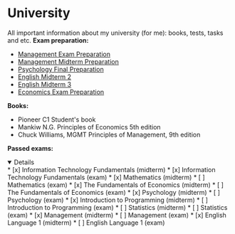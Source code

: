 # University
All important information about my university (for me): books, tests, tasks and etc.
**Exam preparation:**
* [Management Exam Preparation](https://quizlet.com/1029166560/management-exam-preparation-flash-cards/)
* [Management Midterm Preparation](https://quizlet.com/de/1027587391/management-midterm-preparation-flash-cards/)
* [Psychology Final Preparation](https://quizlet.com/988799726/psychology-final-exam-3-flash-cards/)
* [English Midterm 2](https://quizlet.com/982271581/eng-midterm-2-flash-cards/)
* [English Midterm 3](https://quizlet.com/ru/1007810042/eng-midterm-3a-flash-cards/)
* [Economics Exam Preparation](https://quizlet.com/982739483/economics-flash-cards/)

**Books:**
* Pioneer C1 Student's book
* Mankiw N.G. Principles of Economics 5th edition
* Chuck Williams, MGMT Principles of Management, 9th edition


**Passed exams:**
<details open>
* [x] Information Technology Fundamentals (midterm)
* [x] Information Technology Fundamentals (exam)
* [x] Мathematics (midterm)
* [ ] Мathematics (exam)
* [x] The Fundamentals of Economics (midterm)
* [ ] The Fundamentals of Economics (exam)
* [x] Psychology (midterm)
* [ ] Psychology (exam)
* [x] Introduction to Programming (midterm)
* [ ] Introduction to Programming (exam)
* [ ] Statistics (midterm)
* [ ] Statistics (exam)
* [x] Мanagement (midterm)
* [ ] Мanagement (exam)
* [x] Еnglish Language 1 (midterm)
* [ ] Еnglish Language 1 (exam)
</details>

